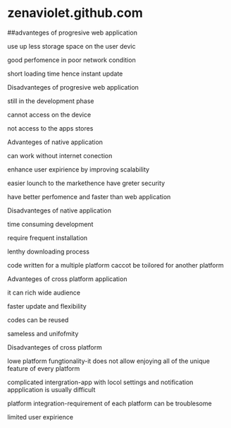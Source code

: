# zenaviolet.github.com
##advanteges of progresive web application

 use up less storage space on the user devic
  
  good perfomence in poor network condition
  
  short loading time hence instant update
  
  Disadvanteges of progresive web application
  
  still in the development phase
  
  cannot access on the device
  
  not access to the apps stores
  
  Advanteges of native application
  
  can work without internet conection
  
  enhance user expirience by improving scalability
  
  easier lounch to the markethence have greter security
  
  have better perfomence and faster than web application
  
  Disadvanteges of native application
  
  time consuming development
  
  require frequent installation
  
  lenthy downloading process
  
  code written for a multiple platform caccot be toilored for another platform
  
  Advanteges of cross platform application
  
  it can rich wide audience
  
  faster update and flexibility
  
  codes can be reused
  
  sameless and unifofmity
  
  Disadvanteges of cross platform
  
  lowe platform fungtionality-it does not allow enjoying all of the unique feature of every platform
  
  complicated intergration-app with locol settings and notification appplication is usually difficult
  
  platform integration-requirement of each platform can be troublesome
  
  limited user expirience
  
  
  
  
  
  
  
  
  
  
  
  
  
